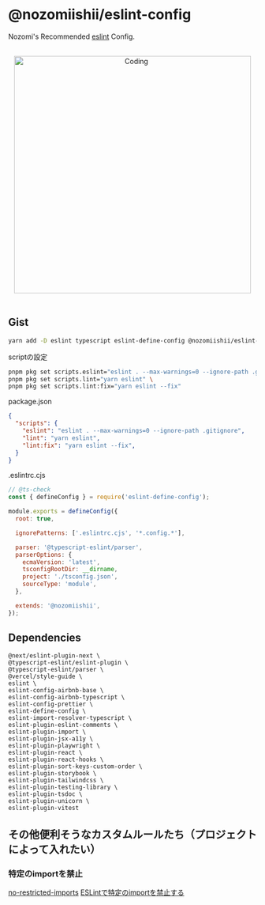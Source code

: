 # @nozomiishii/eslint-config

Nozomi's Recommended [eslint](https://eslint.org/) Config.

<!-- Main Image -->
<br>
<div align="center">
  <img src="https://media.giphy.com/media/FHEjBpiqMwSuA/giphy.gif" alt="Coding" width="480" />
</div>
<br>

## Gist

```bash
yarn add -D eslint typescript eslint-define-config @nozomiishii/eslint-config && touch .eslintrc.cjs
```

scriptの設定

```bash
pnpm pkg set scripts.eslint="eslint . --max-warnings=0 --ignore-path .gitignore" \
pnpm pkg set scripts.lint="yarn eslint" \
pnpm pkg set scripts.lint:fix="yarn eslint --fix"
```

package.json

```json
{
  "scripts": {
    "eslint": "eslint . --max-warnings=0 --ignore-path .gitignore",
    "lint": "yarn eslint",
    "lint:fix": "yarn eslint --fix",
  }
}
```

.eslintrc.cjs

```js
// @ts-check
const { defineConfig } = require('eslint-define-config');

module.exports = defineConfig({
  root: true,

  ignorePatterns: ['.eslintrc.cjs', '*.config.*'],

  parser: '@typescript-eslint/parser',
  parserOptions: {
    ecmaVersion: 'latest',
    tsconfigRootDir: __dirname,
    project: './tsconfig.json',
    sourceType: 'module',
  },

  extends: '@nozomiishii',
});

```

## Dependencies

```shell
@next/eslint-plugin-next \
@typescript-eslint/eslint-plugin \
@typescript-eslint/parser \
@vercel/style-guide \
eslint \
eslint-config-airbnb-base \
eslint-config-airbnb-typescript \
eslint-config-prettier \
eslint-define-config \
eslint-import-resolver-typescript \
eslint-plugin-eslint-comments \
eslint-plugin-import \
eslint-plugin-jsx-a11y \
eslint-plugin-playwright \
eslint-plugin-react \
eslint-plugin-react-hooks \
eslint-plugin-sort-keys-custom-order \
eslint-plugin-storybook \
eslint-plugin-tailwindcss \
eslint-plugin-testing-library \
eslint-plugin-tsdoc \
eslint-plugin-unicorn \
eslint-plugin-vitest
```

## その他便利そうなカスタムルールたち（プロジェクトによって入れたい）

### 特定のimportを禁止

[no-restricted-imports](https://eslint.org/docs/latest/rules/no-restricted-imports)
[ESLintで特定のimportを禁止する](https://blog.mahoroi.com/posts/2019/03/eslint-no-restricted-import/)
